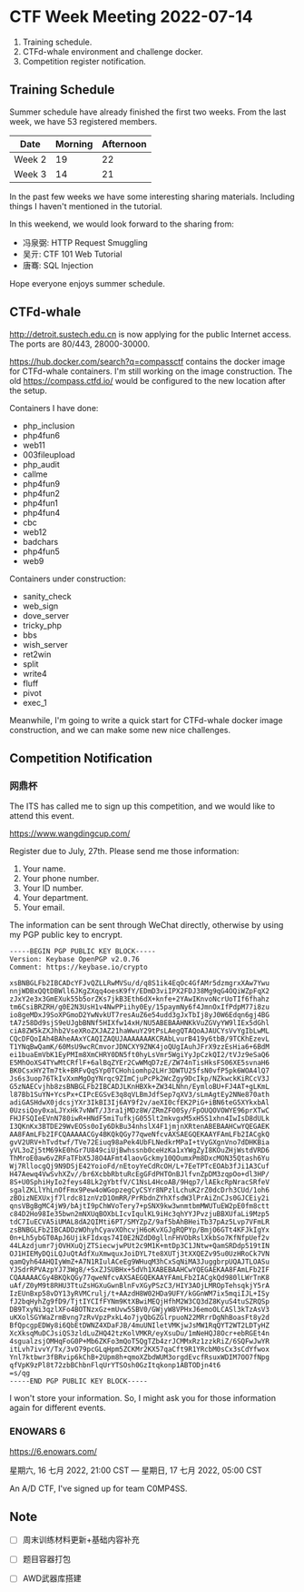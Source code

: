 # CTF Week Meeting 2022-07-14

1. Training schedule.
1. CTFd-whale environment and challenge docker.
1. Competition register notification.

## Training Schedule

Summer schedule have already finished the first two weeks. From the last week, we have 53 registered members.

| Date   | Morning | Afternoon |
| ------ | ------- | --------- |
| Week 2 | 19      | 22        |
| Week 3 | 14      | 21        |

In the past few weeks we have some interesting sharing materials. Including things I haven't mentioned in the tutorial.

In this weekend, we would look forward to the sharing from:

* 冯泉弼: HTTP Request Smuggling
* 吴亓: CTF 101 Web Tutorial
* 唐骞: SQL Injection

Hope everyone enjoys summer schedule.

## CTFd-whale

http://detroit.sustech.edu.cn is now applying for the public Internet access. The ports are 80/443, 28000-30000.

https://hub.docker.com/search?q=compassctf contains the docker image for CTFd-whale containers. I'm still working on the image construction. The old https://compass.ctfd.io/ would be configured to the new location after the setup.

Containers I have done:

* php_inclusion
* php4fun6
* web11
* 003fileupload
* php_audit
* callme
* php4fun9
* php4fun2
* php4fun1
* php4fun4
* cbc
* web12
* badchars
* php4fun5
* web9

Containers under construction:

* sanity_check
* web_sign
* dove_server
* tricky_php
* bbs
* wish_server
* ret2win
* split
* write4
* fluff
* pivot
* exec_1

Meanwhile, I'm going to write a quick start for CTFd-whale docker image construction, and we can make some new nice challenges.

## Competition Notification

### 网鼎杯

The ITS has called me to sign up this competition, and we would like to attend this event.

https://www.wangdingcup.com/

Register due to July, 27th. Please send me those information:

1. Your name.
2. Your phone number.
3. Your ID number.
4. Your department.
5. Your email.

The information can be sent through WeChat directly, otherwise by using my PGP public key to encrypt.

```
-----BEGIN PGP PUBLIC KEY BLOCK-----
Version: Keybase OpenPGP v2.0.76
Comment: https://keybase.io/crypto

xsBNBGLFb2IBCADcYFJvQZLLRwMVSu/d/q8S1ik4EqOc4GfAMr5dzmgrxXAw7Ywu
nnjWDBxQQtDBWll6JKgZXqq4oesK9fY/EDmD3viIPX2FDJ38Mg9qG4OQiWZpFqX2
zJxY2e3x3GmEXuk55b5orZKs7jkB3Eth6dX+knfe+2YAwIKnvoNcrUoTIf6fhahz
tm6CsiBRZRH/g0E2N3UsH1v4NwPPiihy0Ey/15paymNy6f4JmnOxIfPdpM77i8zu
io8geMDxJ9SoXPGmoD2YwNvkUT7resAuZ6e54udd3gJxTbIj8yJ0W6Edqn6gj4BG
tA7z58Dd9sjS9eUJgbBNNf5HIXfw14xH/NU5ABEBAAHNKkVuZGVyYW9lIEx5dGhl
ciA8ZW5kZXJhb2VseXRoZXJAZ21haWwuY29tPsLAegQTAQoAJAUCYsVvYgIbLwML
CQcDFQoIAh4BAheAAxYCAQIZAQUJAAAAAAAKCRAbLvurB419y6tbB/9TCKhEzevL
T1YNqBwQamK/60MsU9wcRCmvorJDNCXY9ZNK4joQUgIAuhJFrX9zzEsHia6+6BdM
ei1buaEmVbK1EyPMIm8XmCHRY0DN5ft0hyLsVmr5WgiYyJpCzkQI2/tVJz9eSaQ6
E5MhOoXS4TYwMtCRflF+6alBqZYEr2CwWMqD7zE/ZW74nTisHksFS06XE5svnaH6
BK0CsxHY2Tm7tk+BRFvQqSYp0TCHohiomhp2LHr3DWTU25fsN0vfP5pk6WOA4lQ7
Js6s3uop76TkIvXxmMgOgYNrqc9ZImCjuPcPk2WcZgy9DcIkp/NZkwckKiRCcV3J
G5zNAECvjhb8zsBNBGLFb2IBCADJLKnHBXk+ZW34LNhn/EymloBU+FJ4AT+gLKmL
l87Bb1SuYN+YcsPx+CIPcEGSvE3q8qVLBmJdfSep7qXV3/sLmAgtEy2NNe870ath
adiGASHdwX0jdcsjYXr3IkBI3Ij6AY9f2v/aeXI0cfEK2PiG+iBN6teG5XYkxbAl
0UzsiQoy0xaLJYxHk7vNWT/J3ra1jMDz8W/ZRmZFO0Sy/FpOUQOVOWYE96prXTwC
FHJFSQIeEVnN780iwR+HNdF5miTufkjG055lt2mkvgxM5xH5S1xhn4IwIsD8dULk
I3QKnKx3BTDE29WvEOSs0oIy6DkBu34nhslX4F1jmjnXRtenABEBAAHCwYQEGAEK
AA8FAmLFb2IFCQAAAAACGy4BKQkQGy77qweNfcvAXSAEGQEKAAYFAmLFb2IACgkQ
gvV2URV+hTvdtwf/TVe72Eiuq98aPek4UbFLNedkrMPaI+tVyGXgnVno7dDHKBia
yVL3oZj5tM69kE0hGr7U849ciUjBwhssnb0ceHzKa1xYWgZyI8KOuZHjWstdVRD6
ThMroE0aw6vZRFaTFbX5J8O4AFmt4laovGckmy10QOumxPm8DxcMON35Qtash6Yu
Wj7RllocgQj9N9DSjE42YoioFd/nEtoyYeCdRcOH/L+7EeTPTcEOAb3fJi1A3Cuf
H47Aewq4VwSvhXZv//br6XcbbRbtuRcEgGFdPHTOnBJlfvnZpDM3zqpOo+dl3HP/
8S+U0SphiHyIo2feys48Lk2gYbtfV/C1NsL4HcoAB/9Hqp7/lAEkcRpNracSRfeV
sgalZKLlYhLnOfFmx9Pew4oWGopzegCyCSYr8NPzlLchuK2rZ0dcDrh3CUd/1oh6
zBOizNEXUxjf7lrdc81znVzD1OmRR/PrRbdnZYhXfsdW3lPrAiZnCJs0GJCEiy2i
qnsVBgBgMC4jW9/bAjtI9pChWVoTery7+pSNX9kw3wnmtbmMWUTuEW2pE0fm8ctt
c84D2Ho98Ie35bwn2mNXUqBOXbLIcvIqulKL9iHc3qhYYJPvzjuBBXUfaLi9Mzp5
tdC7IuECVA5iUMAL8dA2QIMti6PT/SMYZpZ/9af5bAhBHeiTb37pAz5Lvp7VFmLR
zsBNBGLFb2IBCADDzWOhyhCyavXOhcvjH6oKvXGJgRQPYp/BmjO6GTt4KFJkIgYx
0n+Lh5ybGT0ApJ6UjikFIdxqs74I0E2NZdD0gllnFHVObRslXkbSo7KfNfpUef2v
44LAzdjumr7jOVHXuQjZTSiecwjwPUt2c9M1K+mtDp3C1JNtw+QamSRDdp519tIN
OJ1HIEMyDQiLQJuQtAdfXuXmwquxJoiDYL7te8XUTj3tXXQEZv95u0UzHRoCk7VN
qamQyh64AHQIyWmZ+A7N1RIulACeEg9WHuqM3hCxSqNiMA3JuggbrpUQAJTLOASu
YJSdrRPVAzpYJ73Wg8/+SxZJSUBHx+5dVh1XABEBAAHCwYQEGAEKAA8FAmLFb2IF
CQAAAAACGy4BKQkQGy77qweNfcvAXSAEGQEKAAYFAmLFb2IACgkQd980lLWrTnK8
uAf/Z0yM9t8RHU3TtuZsHGXuGwnBlnFvXGyPSzC3/HIY3AOjLMROpTehsqkjY5rA
IzEUnBxp58vDY13yRVMCrulj/t+AAzdH8W02HDa9UFY/kGGnWM7ix5mqiIJL+ISy
fJ2bqHyhZg9fD9/TjtIYCIfFYNm9KtXBwiMEQjHfhM2W3CQ3dZ8KyuS4tuSZRQSp
DB9TxyNi3qzlXFo4BOTNzxGz+mUvw5SBV0/GWjyW8VPHxJ6emoOLCASl3kTzAsV3
uKXolSGYWaZrmBvng7zRvVpzPxkL4o7jyQbGZGlrpuoN22MRrrDgNhBoasFt8y2d
BfQpcgpEDWy8i6QbEtDWNZ4XDaFJB/4muUNIletVMKjwJsMW1RqQYT2WT2LDTyHZ
XcXksqMuDCJsiQS3zldLuZHQ42tzKolVMKR/eyXsuDu/1mNeHQJ8Ocr+ebRGEt4n
4sgualzsjOMHqFoG0P+Mb6ZKFo3mQoT5QgTZb4zrJCMMxRz1zzkRiZ/6SQFwJwYR
itLvh7ivvY/Tx/3vO79pcGLqHpm5ZCKMr2KX57qaCft9R1YRcbM0sCx3sCdYfwox
Ynl7ktbwr3fBRvip6kChB+2Upm8h+qmoXZbdWUM3orgdEvcfRsuxWDIM7OO7fNpg
qfVpK9zPl8t72zbBChbnFlqUrYTSOsh0GzItqkonp1ABTODjn4t6
=s/qg
-----END PGP PUBLIC KEY BLOCK-----
```

I won't store your information. So, I might ask you for those information again for different events.

### ENOWARS 6

https://6.enowars.com/

星期六, 16 七月 2022, 21:00 CST — 星期日, 17 七月 2022, 05:00 CST

An A/D CTF, I've signed up for team C0MP4SS.

## Note

- [ ] 周末训练材料更新+基础内容补充
- [ ] 题目容器打包
- [ ] AWD武器库搭建

